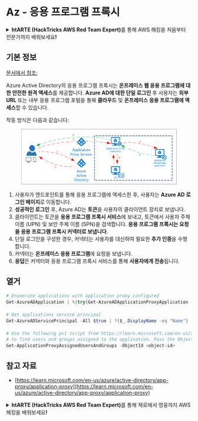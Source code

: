 # Az - 응용 프로그램 프록시

<details>

<summary><strong>htARTE (HackTricks AWS Red Team Expert)</strong>를 통해 AWS 해킹을 처음부터 전문가까지 배워보세요<strong>!</strong></summary>

HackTricks를 지원하는 다른 방법:

* **회사를 HackTricks에서 광고하거나 HackTricks를 PDF로 다운로드**하려면 [**SUBSCRIPTION PLANS**](https://github.com/sponsors/carlospolop)를 확인하세요!
* [**공식 PEASS & HackTricks 스웨그**](https://peass.creator-spring.com)를 얻으세요.
* [**The PEASS Family**](https://opensea.io/collection/the-peass-family)를 발견하세요. 독점적인 [**NFTs**](https://opensea.io/collection/the-peass-family) 컬렉션입니다.
* 💬 [**Discord 그룹**](https://discord.gg/hRep4RUj7f) 또는 [**텔레그램 그룹**](https://t.me/peass)에 **참여**하거나 **Twitter** 🐦 [**@hacktricks_live**](https://twitter.com/hacktricks_live)**를** **팔로우**하세요.
* **HackTricks**와 [**HackTricks Cloud**](https://github.com/carlospolop/hacktricks-cloud) github 저장소에 PR을 제출하여 **해킹 트릭을 공유**하세요.

</details>

## 기본 정보

[문서에서 참조: ](https://learn.microsoft.com/en-us/entra/identity/app-proxy/application-proxy)

Azure Active Directory의 응용 프로그램 프록시는 **온프레미스 웹 응용 프로그램에 대한 안전한 원격 액세스**를 제공합니다. **Azure AD에 대한 단일 로그인** 후 사용자는 **외부 URL** 또는 내부 응용 프로그램 포털을 통해 **클라우드** 및 **온프레미스 응용 프로그램에 액세스**할 수 있습니다.

작동 방식은 다음과 같습니다:

<figure><img src="../../../.gitbook/assets/image (86).png" alt=""><figcaption></figcaption></figure>

1. 사용자가 엔드포인트를 통해 응용 프로그램에 액세스한 후, 사용자는 **Azure AD 로그인 페이지**로 이동합니다.
2. **성공적인 로그인** 후, Azure AD는 **토큰**을 사용자의 클라이언트 장치로 보냅니다.
3. 클라이언트는 토큰을 **응용 프로그램 프록시 서비스**에 보내고, 토큰에서 사용자 주체 이름 (UPN) 및 보안 주체 이름 (SPN)을 검색합니다. **응용 프로그램 프록시는 요청을 응용 프로그램 프록시 커넥터로 보냅니다**.
4. 단일 로그인을 구성한 경우, 커넥터는 사용자를 대신하여 필요한 **추가 인증**을 수행합니다.
5. 커넥터는 **온프레미스 응용 프로그램**에 요청을 보냅니다.
6. **응답**은 커넥터와 응용 프로그램 프록시 서비스를 통해 **사용자에게 전송**됩니다.

## 열거
```powershell
# Enumerate applications with application proxy configured
Get-AzureADApplication | %{try{Get-AzureADApplicationProxyApplication -ObjectId $_.ObjectID;$_.DisplayName;$_.ObjectID}catch{}}

# Get applications service principal
Get-AzureADServicePrincipal -All $true | ?{$_.DisplayName -eq "Name"}

# Use the following ps1 script from https://learn.microsoft.com/en-us/azure/active-directory/app-proxy/scripts/powershell-display-users-group-of-app
# to find users and groups assigned to the application. Pass the ObjectID of the Service Principal to it
Get-ApplicationProxyAssignedUsersAndGroups -ObjectId <object-id>
```
## 참고 자료

* [https://learn.microsoft.com/en-us/azure/active-directory/app-proxy/application-proxy](https://learn.microsoft.com/en-us/azure/active-directory/app-proxy/application-proxy)

<details>

<summary><strong>htARTE (HackTricks AWS Red Team Expert)</strong>를 통해 제로에서 영웅까지 AWS 해킹을 배워보세요<strong>!</strong></summary>

HackTricks를 지원하는 다른 방법:

* **회사를 HackTricks에서 광고하거나 HackTricks를 PDF로 다운로드**하려면 [**SUBSCRIPTION PLANS**](https://github.com/sponsors/carlospolop)를 확인하세요!
* [**공식 PEASS & HackTricks 스웨그**](https://peass.creator-spring.com)를 얻으세요.
* [**The PEASS Family**](https://opensea.io/collection/the-peass-family)를 발견하세요. 독점적인 [**NFTs**](https://opensea.io/collection/the-peass-family) 컬렉션입니다.
* 💬 [**Discord 그룹**](https://discord.gg/hRep4RUj7f) 또는 [**텔레그램 그룹**](https://t.me/peass)에 **참여**하거나 **Twitter** 🐦 [**@hacktricks_live**](https://twitter.com/hacktricks_live)를 **팔로우**하세요.
* **HackTricks**와 [**HackTricks Cloud**](https://github.com/carlospolop/hacktricks-cloud) github 저장소에 PR을 제출하여 여러분의 해킹 기법을 공유하세요.

</details>
